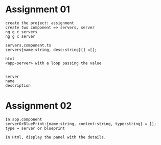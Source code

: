 # Assignment 01
    create the project: assignment
    create two component => servers, server
    ng g c servers
    ng g c server

    servers.component.ts
    servers{name:string, desc:string}[] =[];

    html
    <app-server> with a loop passing the value


    server
    name
    description


# Assignment 02
    In app.component
    serverOrBluePrint:{name:string, content:string, type:string} = [];
    type = server or blueprint

    In Html, display the panel with the details.
